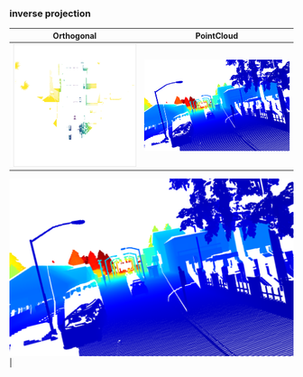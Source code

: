 ### inverse projection


Orthogonal | PointCloud
------------ | -------------
![cell 1](https://github.com/dparksports/inverse-projection/blob/master/orthogonal.png) | ![cell 2](https://github.com/dparksports/inverse-projection/blob/master/pointcloud.png)

![screenshot](https://github.com/dparksports/inverse-projection/blob/master/pointcloud.png) |
